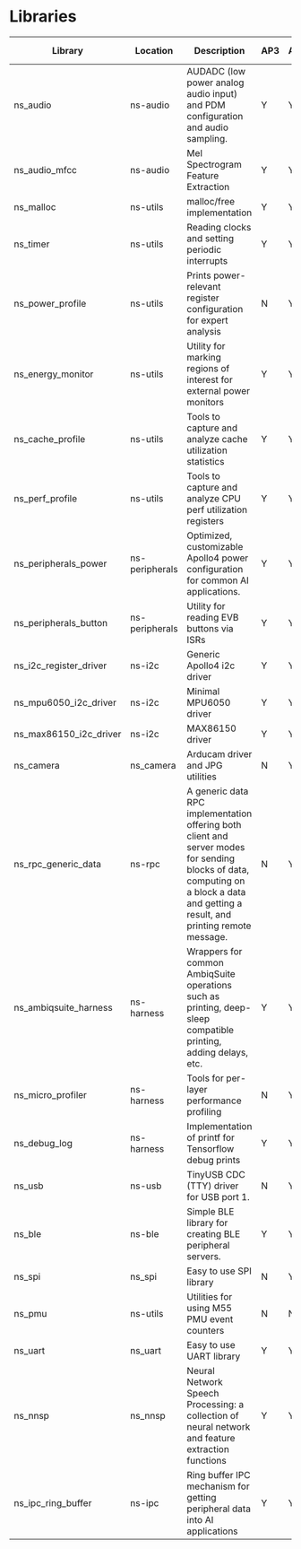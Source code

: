 # Libraries

| Library                | Location       | Description                                                  | AP3  | AP4  | AP5  | Usage Guide                                                  |
| ---------------------- | -------------- | ------------------------------------------------------------ | ---- | ---- | ---- | ------------------------------------------------------------ |
| ns_audio               | ns-audio       | AUDADC (low power analog audio input) and PDM configuration and audio sampling. | Y    | Y    | Y    | [Here](https://github.com/AmbiqAI/neuralSPOT/tree/main/neuralspot/ns-audio) |
| ns_audio_mfcc          | ns-audio       | Mel Spectrogram Feature Extraction                           | Y    | Y    | Y    | [Here](https://github.com/AmbiqAI/neuralSPOT/tree/main/neuralspot/ns-audio) |
| ns_malloc              | ns-utils       | malloc/free implementation                                   | Y    | Y    | Y    | [Here](https://github.com/AmbiqAI/neuralSPOT/tree/main/neuralspot/ns-utils) |
| ns_timer               | ns-utils       | Reading clocks and setting periodic interrupts               | Y    | Y    | Y    | [Here](https://github.com/AmbiqAI/neuralSPOT/tree/main/neuralspot/ns-utils) |
| ns_power_profile       | ns-utils       | Prints power-relevant register configuration for expert analysis | N    | Y    | Y    | [Here](https://github.com/AmbiqAI/neuralSPOT/tree/main/neuralspot/ns-utils) |
| ns_energy_monitor      | ns-utils       | Utility for marking regions of interest for external power monitors | Y    | Y    | Y    | [Here](https://github.com/AmbiqAI/neuralSPOT/tree/main/neuralspot/ns-utils) |
| ns_cache_profile       | ns-utils       | Tools to capture and analyze cache utilization statistics    | Y    | Y    | Y    | [Here](https://github.com/AmbiqAI/neuralSPOT/tree/main/neuralspot/ns-utils) |
| ns_perf_profile        | ns-utils       | Tools to capture and analyze CPU perf utilization registers  | Y    | Y    | Y    | [Here](https://github.com/AmbiqAI/neuralSPOT/tree/main/neuralspot/ns-utils) |
| ns_peripherals_power   | ns-peripherals | Optimized, customizable Apollo4 power configuration for common AI applications. | Y    | Y    | Y    | [Here](https://github.com/AmbiqAI/neuralSPOT/tree/main/neuralspot/ns-peripherals) |
| ns_peripherals_button  | ns-peripherals | Utility for reading EVB buttons via ISRs                     | Y    | Y    | Y    | [Here](https://github.com/AmbiqAI/neuralSPOT/tree/main/neuralspot/ns-peripherals) |
| ns_i2c_register_driver | ns-i2c         | Generic Apollo4 i2c driver                                   | Y    | Y    | Y    | [Here](https://github.com/AmbiqAI/neuralSPOT/tree/main/neuralspot/ns-i2c) |
| ns_mpu6050_i2c_driver  | ns-i2c         | Minimal MPU6050 driver                                       | Y    | Y    | Y    | [Here](https://github.com/AmbiqAI/neuralSPOT/tree/main/neuralspot/ns-i2c) |
| ns_max86150_i2c_driver | ns-i2c         | MAX86150 driver                                              | Y    | Y    | Y    | [Here](https://github.com/AmbiqAI/neuralSPOT/tree/main/neuralspot/ns-i2c) |
| ns_camera              | ns_camera      | Arducam driver and JPG utilities                             | N    | Y    | Y    | [Here](https://github.com/AmbiqAI/neuralSPOT/tree/main/neuralspot/ns-camera) |
| ns_rpc_generic_data    | ns-rpc         | A generic data RPC implementation offering both client and server modes for sending blocks of data, computing on a block a data and getting a result, and printing remote message. | N    | Y    | Y    | [Here](https://github.com/AmbiqAI/neuralSPOT/tree/main/neuralspot/ns-rpc) |
| ns_ambiqsuite_harness  | ns-harness     | Wrappers for common AmbiqSuite operations such as printing, deep-sleep compatible printing, adding delays, etc. | Y    | Y    | Y    | [Here](https://github.com/AmbiqAI/neuralSPOT/tree/main/neuralspot/ns-harness) |
| ns_micro_profiler      | ns-harness     | Tools for per-layer performance profiling                    | N    | Y    | Y    | [Here](https://github.com/AmbiqAI/neuralSPOT/tree/main/neuralspot/ns-harness) |
| ns_debug_log           | ns-harness     | Implementation of printf for Tensorflow debug prints         | Y    | Y    | Y    | [Here](https://github.com/AmbiqAI/neuralSPOT/tree/main/neuralspot/ns-harness) |
| ns_usb                 | ns-usb         | TinyUSB CDC (TTY) driver for USB port 1.                     | N    | Y    | Y    | [Here](https://github.com/AmbiqAI/neuralSPOT/tree/main/neuralspot/ns-usb) |
| ns_ble                 | ns-ble         | Simple BLE library for creating BLE peripheral servers.      | Y    | Y    | Y    | [Here](https://github.com/AmbiqAI/neuralSPOT/tree/main/neuralspot/ns-ble) |
| ns_spi                 | ns_spi         | Easy to use SPI library                                      | N    | Y    | Y    | [Here](https://github.com/AmbiqAI/neuralSPOT/tree/main/neuralspot/ns-spi) |
| ns_pmu                 | ns-utils       | Utilities for using M55 PMU event counters                   | N    | N    | Y    | [Here](https://github.com/AmbiqAI/neuralSPOT/tree/main/neuralspot/ns-utils) |
| ns_uart                | ns_uart        | Easy to use UART library                                     | Y    | Y    | Y    | [Here](https://github.com/AmbiqAI/neuralSPOT/tree/main/neuralspot/ns-uart) |
| ns_nnsp                | ns_nnsp        | Neural Network Speech Processing: a collection of neural network and feature extraction functions | Y    | Y    | Y    | [Here](https://github.com/AmbiqAI/neuralSPOT/tree/main/neuralspot/ns-nnsp) |
| ns_ipc_ring_buffer     | ns-ipc         | Ring buffer IPC mechanism for getting peripheral data into AI applications | Y    | Y    | Y    | [Here](https://github.com/AmbiqAI/neuralSPOT/tree/main/neuralspot/ns-ipc) |